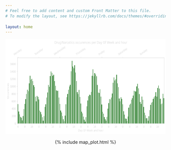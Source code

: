 ```yaml
---
# Feel free to add content and custom Front Matter to this file.
# To modify the layout, see https://jekyllrb.com/docs/themes/#overriding-theme-defaults

layout: home
---
```

<meta http-equiv='cache-control' content='no-cache'> 
<meta http-equiv='expires' content='0'> 
<meta http-equiv='pragma' content='no-cache'>


<p align="center">
    <img src="/figures/timeseries_plot.png" width="600" height="300">
</p>

<p align="center">
    {% include map_plot.html %}
</p>